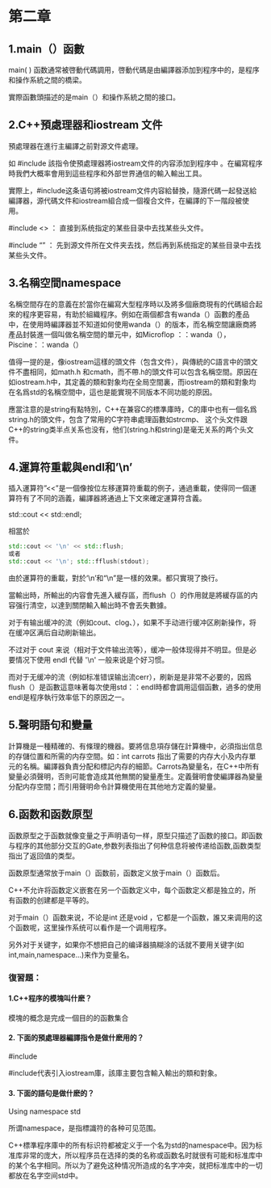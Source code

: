 # 第二章

## 1.main（）函數

main( ) 函数通常被啓動代碼調用，啓動代碼是由編譯器添加到程序中的，是程序和操作系統之間的橋梁。

實際函數頭描述的是main（）和操作系統之間的接口。

## 2.C++預處理器和iostream 文件

預處理器在進行主編譯之前對源文件處理。

如 #include <iostream> 該指令使預處理器將iostream文件的内容添加到程序中 。在編寫程序時我們大概率會用到這些程序和外部世界通信的輸入輸出工具。

實際上，#include<iostream>这条语句將被iostream文件内容給替換，隨源代碼一起發送給編譯器，源代碼文件和iostream組合成一個複合文件，在編譯的下一階段被使用。

\#include <> ： 直接到系统指定的某些目录中去找某些头文件。

\#include “” ： 先到源文件所在文件夹去找，然后再到系统指定的某些目录中去找某些头文件。

## 3.名稱空間namespace

名稱空間存在的意義在於當你在編寫大型程序時以及將多個廠商現有的代碼組合起來的程序更容易，有助於組織程序。例如在兩個都含有wanda（）函數的產品中，在使用時編譯器並不知道如何使用wanda（）的版本，而名稱空間讓廠商將產品封裝進一個叫做名稱空間的單元中，如Microflop ：：wanda（），Piscine：：wanda（）

值得一提的是，像iostream這樣的頭文件（包含文件），與傳統的C語言中的頭文件不盡相同，如math.h 和cmath，而不帶.h的頭文件可以包含名稱空間。原因在如iostream.h中，其定義的類和對象均在全局空間裏，而iostream的類和對象均在名爲std的名稱空間中，這也是能實現不同版本不同功能的原因。

應當注意的是string有點特別，C++在兼容C的標準庫時，C的庫中也有一個名爲string.h的頭文件，包含了常用的C字符串處理函數如strcmp、 这个头文件跟C++的string类半点关系也没有，他们(string.h和string)是毫无关系的两个头文件。

## 4.運算符重載與endl和’\n’

插入運算符”<<”是一個像按位左移運算符重載的例子，通過重載，使得同一個運算符有了不同的涵義，編譯器將通過上下文來確定運算符含義。

std::cout << std::endl;

 相當於

```c++
std::cout << '\n' << std::flush;
或者
std::cout << '\n'; std::fflush(stdout);
```

由於運算符的重載，對於‘\n’和“\n”是一樣的效果。都只實現了換行。

當輸出時，所輸出的内容會先進入緩存區，而flush（）的作用就是將緩存區的内容强行清空，以達到關閉輸入輸出時不會丟失數據。

对于有输出缓冲的流（例如cout、clog、），如果不手动进行缓冲区刷新操作，将在缓冲区满后自动刷新输出。

不过对于 cout 来说（相对于文件输出流等），缓冲一般体现得并不明显。但是必要情况下使用 endl 代替 '\n' 一般来说是个好习惯。

而对于无缓冲的流（例如标准错误输出流cerr），刷新是是非常不必要的，因爲flush（）是函數這意味著每次使用std：：endl時都會調用這個函數，過多的使用endl是程序執行效率低下的原因之一。

## 5.聲明語句和變量

計算機是一種精確的、有條理的機器。要將信息項存儲在計算機中，必須指出信息的存儲位置和所需的内存空間。如：int carrots 指出了需要的内存大小及内存單元的名稱。編譯器負責分配和標記内存的細節。Carrots為變量名，在C++中所有變量必須聲明，否則可能會造成其他無關的變量產生。定義聲明會使編譯器為變量分配内存空間；而引用聲明命令計算機使用在其他地方定義的變量。

## 6.函数和函数原型

函数原型之于函数就像变量之于声明语句一样，原型只描述了函数的接口。即函数与程序的其他部分交互的Gate,参数列表指出了何种信息将被传递给函数,函数类型指出了返回值的类型。

函数原型通常放于main（）函数前，函数定义放于main（）函数后。

C++不允许将函数定义嵌套在另一个函数定义中，每个函数定义都是独立的，所有函数的创建都是平等的。

对于main（）函数来说，不论是int 还是void ，它都是一个函数，誰又来调用的这个函数呢，这里操作系统可以看作是一个调用程序。

另外对于关键字，如果你不想把自己的编译器搞糊涂的话就不要用关键字(如int,main,namespace...)来作为变量名。

### 復習題：

#### 1.C++程序的模塊叫什麽？

模塊的概念是完成一個目的的函數集合

#### 2.  下面的預處理器編譯指令是做什麽用的？ 

\#include <iostream>

\#include代表引入iostream庫，該庫主要包含輸入輸出的類和對象。

#### 3.  下面的語句是做什麽的？

Using namespace std

所谓namespace，是指標識符的各种可见范围。

C++標準程序庫中的所有标识符都被定义于一个名为std的namespace中。因为标准库非常的庞大，所以程序员在选择的类的名称或函数名时就很有可能和标准库中的某个名字相同。所以为了避免这种情况所造成的名字冲突，就把标准库中的一切都放在名字空间std中。

 
